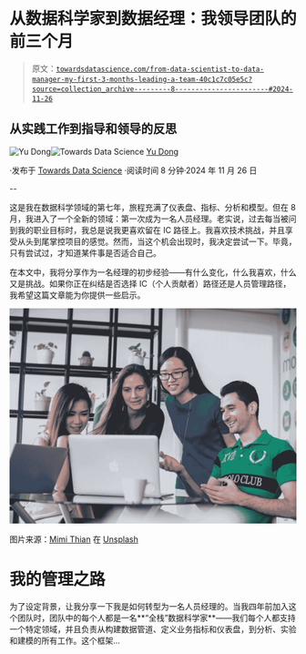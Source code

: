 # 从数据科学家到数据经理：我领导团队的前三个月

> 原文：[`towardsdatascience.com/from-data-scientist-to-data-manager-my-first-3-months-leading-a-team-40c1c7c05e5c?source=collection_archive---------8-----------------------#2024-11-26`](https://towardsdatascience.com/from-data-scientist-to-data-manager-my-first-3-months-leading-a-team-40c1c7c05e5c?source=collection_archive---------8-----------------------#2024-11-26)

## **从实践工作到指导和领导的反思**

[](https://ydong029.medium.com/?source=post_page---byline--40c1c7c05e5c--------------------------------)![Yu Dong](https://ydong029.medium.com/?source=post_page---byline--40c1c7c05e5c--------------------------------)[](https://towardsdatascience.com/?source=post_page---byline--40c1c7c05e5c--------------------------------)![Towards Data Science](https://towardsdatascience.com/?source=post_page---byline--40c1c7c05e5c--------------------------------) [Yu Dong](https://ydong029.medium.com/?source=post_page---byline--40c1c7c05e5c--------------------------------)

·发布于 [Towards Data Science](https://towardsdatascience.com/?source=post_page---byline--40c1c7c05e5c--------------------------------) ·阅读时间 8 分钟·2024 年 11 月 26 日

--

这是我在数据科学领域的第七年，旅程充满了仪表盘、指标、分析和模型。但在 8 月，我进入了一个全新的领域：第一次成为一名人员经理。老实说，过去每当被问到我的职业目标时，我总是说我更喜欢留在 IC 路径上。我喜欢技术挑战，并且享受从头到尾掌控项目的感觉。然而，当这个机会出现时，我决定尝试一下。毕竟，只有尝试过，才知道某件事是否适合自己。

在本文中，我将分享作为一名经理的初步经验——有什么变化，什么我喜欢，什么又是挑战。如果你正在纠结是否选择 IC（个人贡献者）路径还是人员管理路径，我希望这篇文章能为你提供一些启示。

![](img/13ba5547823022d17788255a02a3f58e.png)

图片来源：[Mimi Thian](https://unsplash.com/@mimithian?utm_source=medium&utm_medium=referral) 在 [Unsplash](https://unsplash.com/?utm_source=medium&utm_medium=referral)

# 我的管理之路

为了设定背景，让我分享一下我是如何转型为一名人员经理的。当我四年前加入这个团队时，团队中的每个人都是一名**“全栈”数据科学家**——我们每个人都支持一个特定领域，并且负责从构建数据管道、定义业务指标和仪表盘，到分析、实验和建模的所有工作。这个框架...

